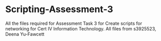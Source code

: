 # Scripting-Assessment-3
All the files required for Assessment Task 3 for Create scripts for networking for Cert IV Information Technology. All files from s3925523, Deena Yu-Fawcett
